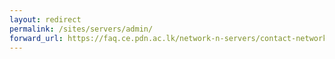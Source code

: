 ```yaml
---
layout: redirect
permalink: /sites/servers/admin/
forward_url: https://faq.ce.pdn.ac.lk/network-n-servers/contact-network-admin/
---
```

